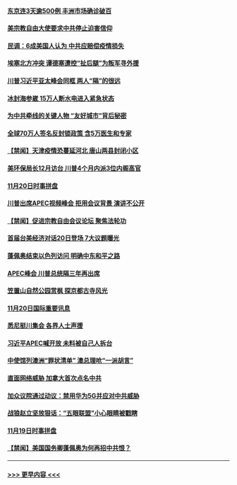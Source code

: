 #### [东京连3天逾500例 丰洲市场确诊破百](../pages/prog202/a102992089.md?t=11211551) 
#### [美宗教自由大使要求中共停止迫害信仰](../pages/prog202/a102992042.md?t=11211551) 
#### [民调：6成美国人认为 中共应赔偿疫情损失](../pages/prog202/a102992024.md?t=11211551) 
#### [埃塞北方冲突 谭德塞遭控“扯后腿”为叛军寻外援](../pages/prog202/a102991999.md?t=11211551) 
#### [川普习近平亚太峰会同框 两人“隔”的很远](../pages/prog202/a102991988.md?t=11211551) 
#### [冰封海参崴 15万人断水电进入紧急状态](../pages/prog202/a102991965.md?t=11211551) 
#### [为中共牵线的关键人物 “友好城市”背后秘密](../pages/prog202/a102991931.md?t=11211551) 
#### [全球70万人签名反封锁政策 含5万医生和专家](../pages/prog202/a102991871.md?t=11211551) 
#### [【禁闻】天津疫情恐蔓延河北 唐山两县封闭小区](../pages/prog202/a102991789.md?t=11211551) 
#### [美环保局长12月访台 川普4个月内派3位内阁高官](../pages/prog202/a102991701.md?t=11211551) 
#### [11月20日时事拼盘](../pages/prog202/a102991773.md?t=11211551) 
#### [川普出席APEC视频峰会 拒用会议背景 演讲不公开](../pages/prog202/a102991689.md?t=11211551) 
#### [【禁闻】促进宗教自由会议论坛 聚焦法轮功](../pages/prog202/a102991735.md?t=11211551) 
#### [首届台美经济对话20日登场 7大议题曝光](../pages/prog202/a102991592.md?t=11211551) 
#### [蓬佩奥结束以色列访问 明确中东和平之路](../pages/prog202/a102991578.md?t=11211551) 
#### [APEC峰会 川普总统隔三年再出席](../pages/prog202/a102991540.md?t=11211551) 
#### [笠置山自然公园赏枫 探京都古寺风光](../pages/prog202/a102991523.md?t=11211551) 
#### [11月20日国际重要讯息](../pages/prog202/a102991427.md?t=11211551) 
#### [悉尼挺川集会 各界人士声援](../pages/prog202/a102991417.md?t=11211551) 
#### [习近平APEC喊开放 未料被自己人拆台](../pages/prog202/a102991199.md?t=11211551) 
#### [中使馆列澳洲“罪状清单” 澳总理呛“一派胡言”](../pages/prog202/a102990961.md?t=11211551) 
#### [直面网络威胁 加拿大首次点名中共](../pages/prog202/a102991001.md?t=11211551) 
#### [加众议院通过动议：禁用华为5G并应对中共威胁](../pages/prog202/a102990921.md?t=11211551) 
#### [战狼赵立坚放狠话：“五眼联盟”小心眼睛被戳瞎](../pages/prog202/a102990885.md?t=11211551) 
#### [11月19日时事拼盘](../pages/prog202/a102990955.md?t=11211551) 
#### [【禁闻】美国国务卿蓬佩奥为何再招中共恨？](../pages/prog202/a102990906.md?t=11211551) 

----
#### [ >>> 更早内容 <<< ](../indexes/prog202-earlier.md)
